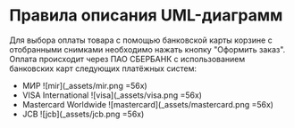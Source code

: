 # Правила описания UML-диаграмм

Для выбора оплаты товара с помощью банковской карты корзине с отобранными снимками необходимо нажать кнопку "Оформить заказ". Оплата происходит через ПАО СБЕРБАНК с использованием банковских карт следующих платёжных систем:

* МИР ![mir](_assets/mir.png =56x)
* VISA International ![visa](_assets/visa.png =56x)
* Mastercard Worldwide ![mastercard](_assets/mastercard.png =56x)
* JCB ![jcb](_assets/jcb.png =56x)